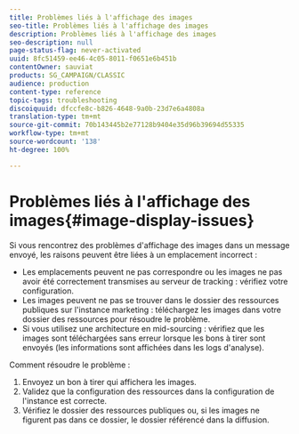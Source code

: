 ```yaml
---
title: Problèmes liés à l'affichage des images
seo-title: Problèmes liés à l'affichage des images
description: Problèmes liés à l'affichage des images
seo-description: null
page-status-flag: never-activated
uuid: 8fc51459-ee46-4c05-8011-f0651e6b451b
contentOwner: sauviat
products: SG_CAMPAIGN/CLASSIC
audience: production
content-type: reference
topic-tags: troubleshooting
discoiquuid: dfccfe8c-b826-4648-9a0b-23d7e6a4808a
translation-type: tm+mt
source-git-commit: 70b143445b2e77128b9404e35d96b39694d55335
workflow-type: tm+mt
source-wordcount: '138'
ht-degree: 100%

---
```



# Problèmes liés à l&#39;affichage des images{#image-display-issues}

Si vous rencontrez des problèmes d&#39;affichage des images dans un message envoyé, les raisons peuvent être liées à un emplacement incorrect :

* Les emplacements peuvent ne pas correspondre ou les images ne pas avoir été correctement transmises au serveur de tracking : vérifiez votre configuration.
* Les images peuvent ne pas se trouver dans le dossier des ressources publiques sur l&#39;instance marketing : téléchargez les images dans votre dossier des ressources pour résoudre le problème.
* Si vous utilisez une architecture en mid-sourcing : vérifiez que les images sont téléchargées sans erreur lorsque les bons à tirer sont envoyés (les informations sont affichées dans les logs d&#39;analyse).

Comment résoudre le problème :

1. Envoyez un bon à tirer qui affichera les images.
1. Validez que la configuration des ressources dans la configuration de l&#39;instance est correcte.
1. Vérifiez le dossier des ressources publiques ou, si les images ne figurent pas dans ce dossier, le dossier référencé dans la diffusion.

